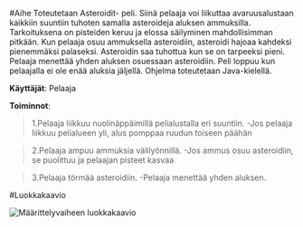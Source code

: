 #Aihe
Toteutetaan Asteroidit- peli. Siinä pelaaja voi liikuttaa avaruusalustaan kaikkiin suuntiin tuhoten samalla asteroideja aluksen ammuksilla. Tarkoituksena on pisteiden keruu ja elossa säilyminen mahdollisimman pitkään. Kun pelaaja osuu ammuksella asteroidiin, asteroidi hajoaa kahdeksi pienemmäksi palaseksi. Asteroidin saa tuhottua kun se on tarpeeksi pieni. Pelaaja menettää yhden aluksen osuessaan asteroidiin. Peli loppuu kun pelaajalla ei ole enää aluksia jäljellä. Ohjelma toteutetaan Java-kielellä.

**Käyttäjät**: Pelaaja

**Toiminnot**: 
>1.Pelaaja liikkuu nuolinäppäimillä pelialustalla eri suuntiin.
-Jos pelaaja liikkuu pelialueen yli, alus pomppaa ruudun toiseen päähän

>2.Pelaaja ampuu ammuksia välilyönnillä.
-Jos ammus osuu asteroidiin, se puolittuu ja pelaajan pisteet kasvaa

>3.Pelaaja törmää asteroidiin.
-Pelaaja menettää yhden aluksen.
	

#Luokkakaavio

![Määrittelyvaiheen luokkakaavio](/Dokumentaatio/Asteroidipeli.png)




